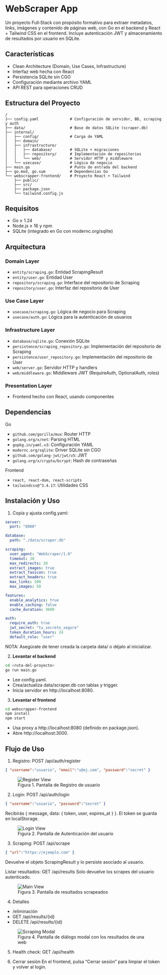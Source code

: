 # WebScraper App

Un proyecto Full‑Stack con propósito formativo para extraer metadatos, links, imágenes y contenido de páginas web, con Go en el backend y React + Tailwind CSS en el frontend. Incluye autenticación JWT y almacenamiento de resultados por usuario en SQLite.


## Características
- Clean Architecture (Domain, Use Cases, Infrastructure)
- Interfaz web hecha con React
- Persistencia SQLite sin CGO
- Configuración mediante archivo YAML
- API REST para operaciones CRUD


## Estructura del Proyecto

```
/
├── config.yaml              # Configuración de servidor, BD, scraping y auth
├── data/                    # Base de datos SQLite (scraper.db)
├── internal/
│   ├── config/              # Carga de YAML
│   ├── domain/
│   ├── infrastructure/
│   │   ├── database/        # SQLite + migraciones
│   │   ├── repository/      # Implementación de repositorios
│   │   └── web/             # Servidor HTTP y middleware
│   └── usecase/             # Lógica de negocio
├── main.go                  # Punto de entrada del backend
├── go.mod, go.sum           # Dependencias Go
└── webscrapper-frontend/    # Proyecto React + Tailwind
    ├── public/
    ├── src/
    ├── package.json
    └── tailwind.config.js
```


## Requisitos
- Go ≥ 1.24
- Node.js ≥ 16 y npm
- SQLite (integrado en Go con modernc.org/sqlite)


## Arquitectura
### Domain Layer
- `entity/scraping.go`: Entidad ScrapingResult
- `entity/user.go`: Entidad User
- `repository/scraping.go`: Interface del repositorio de Scraping
- `repository/user.go`: Interfaz del repositorio de User

### Use Case Layer
- `usecase/scraping.go`: Lógica de negocio para Scraping
- `usecase/auth.go`: Lógica para la autenticación de usuarios

### Infrastructure Layer
- `database/sqlite.go`: Conexión SQLite
- `persistence/scraping_repository.go`: Implementación del repositorio de Scraping
- `persistence/user_repository.go`: Implementación del repositorio de User
- `web/server.go`: Servidor HTTP y handlers
- `web/middleware.go`: Middleware JWT (RequireAuth, OptionalAuth, roles)

### Presentation Layer
- Frontend hecho con React, usando componentes

## Dependencias
Go
- `github.com/gorilla/mux`: Router HTTP
- `golang.org/x/net`: Parsing HTML
- `gopkg.in/yaml.v3`: Configuración YAML
- `modernc.org/sqlite`: Driver SQLite sin CGO
- `github.com/golang-jwt/jwt/v5`: JWT
- `golang.org/x/crypto/bcrypt`: Hash de contraseñas

Frontend
- `react, react-dom, react-scripts`
- `tailwindcss@^3.4.17`: Utilidades CSS


## Instalación y Uso
1. Copia y ajusta config.yaml:
   
```yaml
server:
  port: "8080"

database:
  path: "./data/scraper.db"

scraping:
  user_agent: "WebScraper/1.0"
  timeout: 30
  max_redirects: 10
  extract_images: true
  extract_favicon: true
  extract_headers: true
  max_links: 100
  max_images: 50

features:
  enable_analytics: true
  enable_caching: false
  cache_duration: 3600

auth:
  require_auth: true
  jwt_secret: "tu_secreto_seguro"
  token_duration_hours: 24
  default_role: "user"
```
NOTA: Asegúrate de tener creada la carpeta data/ o déjalo al inicializar.

2. **Levantar el backend**
   
```bash
cd <ruta-del-proyecto>
go run main.go
```
- Lee config.yaml.
- Crea/actualiza data/scraper.db con tablas y trigger.
- Inicia servidor en http://localhost:8080.

3. **Levantar el frontend**
   
```bash
cd webscrapper-frontend
npm install
npm start
```
- Usa proxy a http://localhost:8080 (definido en package.json).
- Abre http://localhost:3000.


## Flujo de Uso
1. Registro: POST /api/auth/register

```json
{ "username":"usuario", "email":"u@ej.com", "password":"secret" }
```

<figure>
  <img src="assets/RegisterForm.png" alt="Register View" />
  <figcaption>Figura 1. Pantalla de Registro de usuario</figcaption>
</figure>

2. Login: POST /api/auth/login

```json
{ "username":"usuario", "password":"secret" }
```
Recibirás { message, data: { token, user, expires_at } }.
El token se guarda en localStorage.

<figure>
  <img src="assets/LoginForm.png" alt="Login View" />
  <figcaption>Figura 2. Pantalla de Autenticación del usuario</figcaption>
</figure>

3. Scraping: POST /api/scrape

```json
{ "url":"https://ejemplo.com" }
```
Devuelve el objeto ScrapingResult y lo persiste asociado al usuario.

Listar resultados: GET /api/results
Solo devuelve los scrapes del usuario autenticado.

<figure>
    <img src="assets/MainView.png" alt="Main View" />
    <figcaption>Figura 3. Pantalla de resultados scrapeados</figcaption>
</figure>

4. Detalles 
- /eliminación
- GET /api/results/{id}
- DELETE /api/results/{id}

<figure>
    <img src="assets/ScrapingModal.png" alt="Scraping Modal" />
    <figcaption>Figura 4. Pantalla de diálogo modal con los resultados de una web</figcaption>
</figure>

5. Health check: GET /api/health

6. Cerrar sesión
En el frontend, pulsa “Cerrar sesión” para limpiar el token y volver al login.
